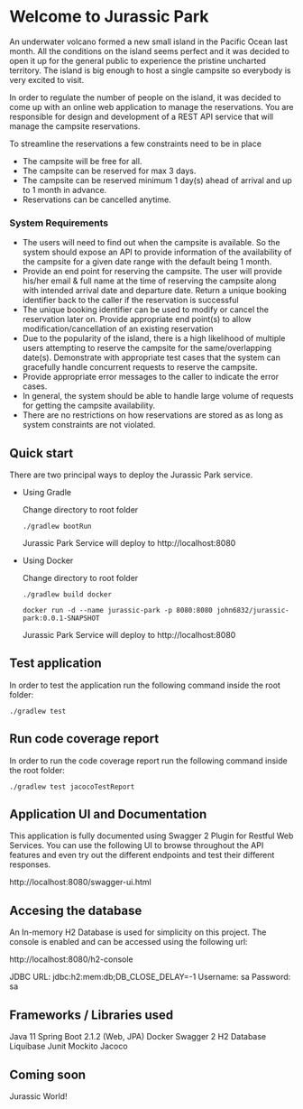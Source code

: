 # Welcome to Jurassic Park 

An underwater volcano formed a new small island in the Pacific Ocean last month. All the conditions on the island seems perfect and it was
decided to open it up for the general public to experience the pristine uncharted territory.
The island is big enough to host a single campsite so everybody is very excited to visit. 

In order to regulate the number of people on the island, it
was decided to come up with an online web application to manage the reservations. You are responsible for design and development of a REST
API service that will manage the campsite reservations.

To streamline the reservations a few constraints need to be in place


- The campsite will be free for all.
- The campsite can be reserved for max 3 days.
- The campsite can be reserved minimum 1 day(s) ahead of arrival and up to 1 month in advance.
- Reservations can be cancelled anytime.

### System Requirements

* The users will need to find out when the campsite is available. So the system should expose an API to provide information of the
  availability of the campsite for a given date range with the default being 1 month.
* Provide an end point for reserving the campsite. The user will provide his/her email & full name at the time of reserving the campsite
  along with intended arrival date and departure date. Return a unique booking identifier back to the caller if the reservation is successful
* The unique booking identifier can be used to modify or cancel the reservation later on. Provide appropriate end point(s) to allow
  modification/cancellation of an existing reservation
* Due to the popularity of the island, there is a high likelihood of multiple users attempting to reserve the campsite for the same/overlapping
  date(s). Demonstrate with appropriate test cases that the system can gracefully handle concurrent requests to reserve the campsite.
* Provide appropriate error messages to the caller to indicate the error cases.
* In general, the system should be able to handle large volume of requests for getting the campsite availability.
* There are no restrictions on how reservations are stored as as long as system constraints are not violated.

## Quick start

There are two principal ways to deploy the Jurassic Park service.

- Using Gradle

    Change directory to root folder
    
    ``./gradlew bootRun``

    Jurassic Park Service will deploy to http://localhost:8080

- Using Docker

    Change directory to root folder
    
    ``./gradlew build docker``
    
    ``docker run -d --name jurassic-park -p 8080:8080 john6832/jurassic-park:0.0.1-SNAPSHOT``
    
    Jurassic Park Service will deploy to http://localhost:8080
    
## Test application

In order to test the application run the following command inside the root folder:

``./gradlew test``

## Run code coverage report

In order to run the code coverage report run the following command inside the root folder:

``./gradlew test jacocoTestReport``

## Application UI and Documentation

This application is fully documented using Swagger 2 Plugin for Restful Web Services. 
You can use the following UI to browse throughout the API features and even try out the different endpoints and test their different responses.

http://localhost:8080/swagger-ui.html

## Accesing the database

An In-memory H2 Database is used for simplicity on this project. The console is enabled and can be accessed using the following url:

http://localhost:8080/h2-console

JDBC URL: jdbc:h2:mem:db;DB_CLOSE_DELAY=-1
Username: sa
Password: sa


## Frameworks / Libraries used

Java 11
Spring Boot 2.1.2 (Web, JPA)
Docker
Swagger 2
H2 Database
Liquibase
Junit
Mockito
Jacoco

## Coming soon

Jurassic World!
   
